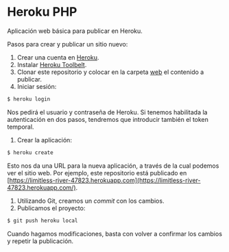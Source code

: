 # Heroku PHP

Aplicación web básica para publicar en Heroku.

Pasos para crear y publicar un sitio nuevo:

1. Crear una cuenta en [Heroku](https://www.heroku.com).
1. Instalar [Heroku Toolbelt](https://toolbelt.heroku.com/).
1. Clonar este repositorio y colocar en la carpeta [web](./web/) el contenido a publicar.
1. Iniciar sesión:

  ```bash
  $ heroku login
  ```
  Nos pedirá el usuario y contraseña de Heroku. Si tenemos habilitada la autenticación en dos pasos, tendremos que introducir también el token temporal.
  
1. Crear la aplicación:

  ```bash
  $ heroku create
  ```
  Esto nos da una URL para la nueva aplicación, a través de la cual podemos ver el sitio web. Por ejemplo, este repositorio está publicado en [https://limitless-river-47823.herokuapp.com](https://limitless-river-47823.herokuapp.com/).
  
1. Utilizando Git, creamos un *commit* con los cambios.
1. Publicamos el proyecto:

  ```bash
  $ git push heroku local
  ```

Cuando hagamos modificaciones, basta con volver a confirmar los cambios y repetir la publicación.
